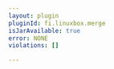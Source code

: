 ```yaml
---
layout: plugin
pluginId: fi.linuxbox.merge
isJarAvailable: true
error: NONE
violations: []

---
```


